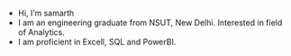 - Hi, I’m samarth
- I am an engineering graduate from NSUT, New Delhi. Interested in field of Analytics.
- I am proficient in Excell, SQL and PowerBI.


  

  

